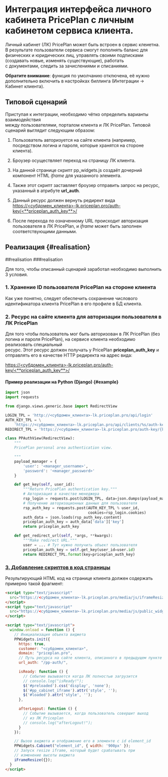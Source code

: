 # Интеграция интерфейса личного кабинета PricePlan с личным кабинетом сервиса клиента.

Личный кабинет \(ЛК\) PricePlan может быть встроен в сервис клеиетна. В результате пользователи сервиса смогут пополнять баланс для физических и юридических лиц, управлять своими подписками \(создавать новые, изменять существующие\), работать  
с документами, следить за зачислениями и списаниями.

**Обратите внимание**: функция по умолчанию отключена, её нужно дополнительно включить в настройках биллинга \(Интеграции -&gt; Кабинет клиента\).

## Типовой сценарий

Приступая к интеграции, необходимо чётко определить варианты взаимодействия  
между пользователями, порталом клиента и ЛК PricePlan. Типовой сценарий выглядит следующим образом:

1. Пользователь авторизуется на сайте клиента \(например, посредством логина и пароля, которые хранятся на стороне клиента\).

2. Броузер осуществляет переход на страницу ЛК клиента.

3. На данной странице скрипт pp\_widgets.js создаёт дочерний компонент HTML _iframe_ для указанного элемента.

4. Также этот скрипт заставляет броузер отправить запрос на ресурс, указанный в атрибуте **url\_auth**.

5. Данный ресурс должен вернуть редирект вида [https://&lt;субдомен\_клиента&gt;-lk.priceplan.pro/auth-key/&lt;\*\*priceplan\_auth\_key\*\*&gt;/](https://<субдомен_клиента>-lk.priceplan.pro/auth-key/<**priceplan_auth_key**>/)

6. После перехода по означенному URL происходит авторизация пользователя в ЛК PricePlan, и _iframe_ может быть заполнен соответствующими данными.

## Реализация {#realisation}
##realisation
###realisation

Для того, чтобы описанный сценарий заработал необходимо выполнить 3 условия.

### 1. Хранение ID пользователя PricePlan на стороне клиента

Как уже понятно, следует обеспечить сохранение числового идентификатора клиента PricePlan в его профиле в БД клиента.

### 2. Ресурс на сайте клиента для авторизации пользователя в ЛК PricePlan

Для того чтобы пользователь мог быть авторизован в ЛК PricePlan \(без логина и пароля PricePlan\), на сервисе клиента необходимо реализовать специальный  
ресурс. Этот ресурс должен получать у PricePlan **priceplan\_auth\_key** и отправлять его в качестве HTTP редиректа на адрес вида:

[https://&lt;субдомен\_клиента&gt;-lk.priceplan.pro/auth-key/&lt;\*\*priceplan\_auth\_key\*\*&gt;/](https://<субдомен_клиента>-lk.priceplan.pro/auth-key/<**priceplan_auth_key**>/)

#### Пример реализации на Python \(Django\) {#example}

```python
import json
import requests

from django.views.generic.base import RedirectView

LOGIN_TPL = 'http://<субдомен_клиента>-lk.priceplan.pro/api/login'
AUTH_KEY_TPL = \
    'https://<субдомен_клиента>-lk.priceplan.pro/api/clients/%s/auth-key/'
REDIRECT_TPL = 'https://<субдомен_клиента>-lk.priceplan.pro/auth-key/{key}/'

class PPAuthView(RedirectView):
    """
    PricePlan personal area authentication view.

    """
    payload_manager = {
        'user': '<manager_username>',
        'password': '<manager_password>'
    }

    def get_key(self, user_id):
        """Return PricePlan authentication key."""
        # Авторизация в качестве менеджера
        rsp_login = requests.post(LOGIN_TPL, data=json.dumps(payload_manager))
        # Получение авторизационных данных для пользователя
        rsp_auth_key = requests.post(AUTH_KEY_TPL % user_id,
                                     cookies=rsp_login.cookies)
        auth_data = json.loads(rsp_auth_key.content)
        priceplan_auth_key = auth_data['data']['key']
        return priceplan_auth_key

    def get_redirect_url(self, *args, **kwargs):
        """Make redirect URL."""
        user = ... # Тут нужно получить объект пользователя
        priceplan_auth_key = self.get_key(user_id=user.id)
        return REDIRECT_TPL.format(key=priceplan_auth_key)
```

### [3. Добавление скриптов в код страницы](#test1)

Результирующий HTML код на странице клиента должен содержать примерно такой фрагмент:

```html
<script type="text/javascript"
  src="https://<субдомен_клиента>-lk.priceplan.pro/media/js/iframeResizer.js">
</script>
<script type="text/javascript"
  src="https://<субдомен_клиента>-lk.priceplan.pro/media/js/public_widgets/pp_widgets.js">
</script>

<script type="text/javascript">
  window.onload = function () {
    // Инициализация объекта виджета
    PPWidgets.init({
      https: true,
      customer: "<субдомен_клиента>",
      domain: "priceplan.pro",
      // Путь ресурса на сайте клиента, описанного в предыдущем пункте
      url_auth: "/pp-auth/",

      isReady: function () {
        // Событие вызывается когда ЛК полностью загрузится
        // console.log("isReady!");
        $('#preloaded').css('display', 'none');
        $('#pp_cabinet_iframe').attr('style', '');
        $('#loaded').attr('style', '');
      },

      afterLogout: function () {
        // Событие вызывается, когда пользователь совершит выход
        // из ЛК Priceplan
        // console.log("afterLogout!");
      }
    });

    // Вызов виджета и отображение его в элементе с id element_id
    PPWidgets.Cabinet("element_id", { width: '900px' });
    // Запуск resize iframe, который будет срабатывать при
    // изменение высоты виджета
    iFrameResize({});
  }
</script>
```




